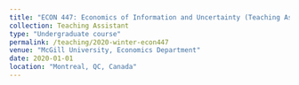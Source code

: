 ```yaml
---
title: "ECON 447: Economics of Information and Uncertainty (Teaching Assistant)"
collection: Teaching Assistant
type: "Undergraduate course"
permalink: /teaching/2020-winter-econ447
venue: "McGill University, Economics Department"
date: 2020-01-01
location: "Montreal, QC, Canada"
---
```

